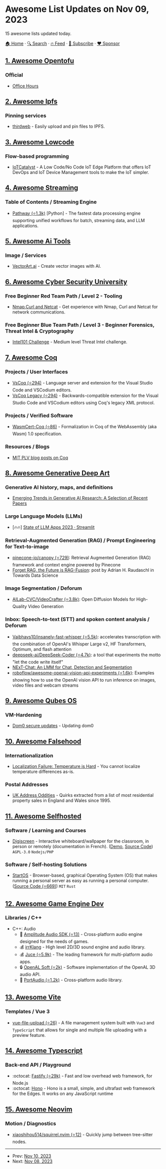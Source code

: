 # Awesome List Updates on Nov 09, 2023

15 awesome lists updated today.

[🏠 Home](/README.md) · [🔍 Search](https://www.trackawesomelist.com/search/) · [🔥 Feed](https://www.trackawesomelist.com/rss.xml) · [📮 Subscribe](https://trackawesomelist.us17.list-manage.com/subscribe?u=d2f0117aa829c83a63ec63c2f&id=36a103854c) · [❤️  Sponsor](https://github.com/sponsors/theowenyoung)



## [1. Awesome Opentofu](/content/virtualroot/awesome-opentofu/README.md)

### Official

*   [Office Hours](https://www.youtube.com/watch?v=aEoMzUza6Ok\&list=PLnVotLM2QsyhCc1_8PA7fbVF-ixt4_XAY)

## [2. Awesome Ipfs](/content/ipfs/awesome-ipfs/README.md)

### Pinning services

*   [thirdweb](https://thirdweb.com/storage) - Easily upload and pin files to IPFS.

## [3. Awesome Lowcode](/content/antdimot/awesome-lowcode/README.md)

### Flow-based programming

*   [IoTCatalyst](https://www.iotcatalyst.com) - A Low Code/No Code IoT Edge Platform that offers IoT DevOps and IoT Device Management tools to make the IoT simpler.

## [4. Awesome Streaming](/content/manuzhang/awesome-streaming/README.md)

### Table of Contents / Streaming Engine

*   [Pathway (⭐1.3k)](https://github.com/pathwaycom/pathway) \[Python] - The fastest data processing engine supporting unified workflows for batch, streaming data, and LLM applications.

## [5. Awesome Ai Tools](/content/mahseema/awesome-ai-tools/README.md)

### Image / Services

*   [VectorArt.ai](https://vectorart.ai) - Create vector images with AI.

## [6. Awesome Cyber Security University](/content/brootware/awesome-cyber-security-university/README.md)

### Free Beginner Red Team Path / Level 2 - Tooling

*   [Nmap,Curl and Netcat](https://echoctf.red/challenge/1) - Get experience with Nmap, Curl and Netcat for network communications.

### Free Beginner Blue Team Path / Level 3 - Beginner Forensics, Threat Intel & Cryptography

*   [Intel101 Challenge](https://cyberdefenders.org/blueteam-ctf-challenges/38) - Medium level Threat Intel challenge.

## [7. Awesome Coq](/content/coq-community/awesome-coq/README.md)

### Projects / User Interfaces

*   [VsCoq (⭐294)](https://github.com/coq-community/vscoq) - Language server and extension for the Visual Studio Code and VSCodium editors.
*   [VsCoq Legacy (⭐294)](https://github.com/coq-community/vscoq/tree/vscoq1) - Backwards-compatible extension for the Visual Studio Code and VSCodium editors using Coq's legacy XML protocol.

### Projects / Verified Software

*   [WasmCert-Coq (⭐86)](https://github.com/WasmCert/WasmCert-Coq/) - Formalization in Coq of the WebAssembly (aka Wasm) 1.0 specification.

### Resources / Blogs

*   [MIT PLV blog posts on Coq](http://plv.csail.mit.edu/blog/category/coq.html)

## [8. Awesome Generative Deep Art](/content/filipecalegario/awesome-generative-deep-art/README.md)

### Generative AI history, maps, and definitions

*   [Emerging Trends in Generative AI Research: A Selection of Recent Papers](https://txt.cohere.com/top-nlp-papers-september-2023/)

### Large Language Models (LLMs)

*   \[🔥🔥] [State of LLM Apps 2023 · Streamlit](https://state-of-llm.streamlit.app/)

### Retrieval-Augmented Generation (RAG) / Prompt Engineering for Text-to-image

*   [pinecone-io/canopy (⭐729)](https://github.com/pinecone-io/canopy): Retrieval Augmented Generation (RAG) framework and context engine powered by Pinecone
*   [Forget RAG, the Future is RAG-Fusion](https://towardsdatascience.com/forget-rag-the-future-is-rag-fusion-1147298d8ad1): post by Adrian H. Raudaschl in Towards Data Science

### Image Segmentation / Deforum

*   [AILab-CVC/VideoCrafter (⭐3.8k)](https://github.com/ailab-cvc/videocrafter): Open Diffusion Models for High-Quality Video Generation

### Inbox: Speech-to-text (STT) and spoken content analysis / Deforum

*   [Vaibhavs10/insanely-fast-whisper (⭐5.5k)](https://github.com/Vaibhavs10/insanely-fast-whisper): accelerates transcription with the combination of OpenAI's Whisper Large v2, HF Transformers, Optimum, and flash attention
*   [deepseek-ai/DeepSeek-Coder (⭐4.7k)](https://github.com/deepseek-ai/DeepSeek-Coder): a tool that experiments the motto "let the code write itself"
*   [NExT-Chat: An LMM for Chat, Detection and Segmentation](https://huggingface.co/papers/2311.04498)
*   [roboflow/awesome-openai-vision-api-experiments (⭐1.6k)](https://github.com/roboflow/awesome-openai-vision-api-experiments): Examples showing how to use the OpenAI vision API to run inference on images, video files and webcam streams

## [9. Awesome Qubes OS](/content/xn0px90/Awesome-Qubes-OS/README.md)

### VM-Hardening

*   [Dom0 secure updates](https://www.qubes-os.org/doc/dom0-secure-updates/) - Updating dom0

## [10. Awesome Falsehood](/content/kdeldycke/awesome-falsehood/README.md)

### Internationalization

*   [Localization Failure: Temperature is Hard](https://randomascii.wordpress.com/2023/10/17/localization-failure-temperature-is-hard/) - You cannot localize temperature differences as-is.

### Postal Addresses

*   [UK Address Oddities](https://paulplowman.com/stuff/uk-address-oddities/) - Quirks extracted from a list of most residential property sales in England and Wales since 1995.

## [11. Awesome Selfhosted](/content/awesome-selfhosted/awesome-selfhosted/README.md)

### Software / Learning and Courses

*   [Digiscreen](https://ladigitale.dev/digiscreen/) - Interactive whiteboard/wallpaper for the classroom, in person or remotely (documentation in French). ([Demo](https://ladigitale.dev/digiscreen/), [Source Code](https://codeberg.org/ladigitale/digiscreen)) `AGPL-3.0` `Nodejs/PHP`

### Software / Self-hosting Solutions

*   [StartOS](https://start9.com) - Browser-based, graphical Operating System (OS) that makes running a personal server as easy as running a personal computer. ([Source Code (⭐669)](https://github.com/Start9Labs/start-os)) `MIT` `Rust`

## [12. Awesome Game Engine Dev](/content/stevinz/awesome-game-engine-dev/README.md)

### Libraries / C++

*   C++: Audio
    *   🎉 [Amplitude Audio SDK (⭐13)](https://github.com/SparkyStudios/AmplitudeAudioSDK) - Cross-platform audio engine designed for the needs of games.
    *   💰 [irrKlang](https://www.ambiera.com/irrklang/) - High level 2D/3D sound engine and audio library.
    *   💰 [Juce (⭐5.9k)](https://github.com/juce-framework/JUCE) - The leading framework for multi-platform audio apps.
    *   🔒 [OpenAL Soft (⭐2k)](https://github.com/kcat/openal-soft) - Software implementation of the OpenAL 3D audio API.
    *   🎉 [PortAudio (⭐1.2k)](https://github.com/PortAudio/portaudio) - Cross-platform audio library.

## [13. Awesome Vite](/content/vitejs/awesome-vite/README.md)

### Templates / Vue 3

*   [vue-file-upload (⭐26)](https://github.com/canopas/vue-file-upload) - A file management system built with `Vue3` and `TypeScript` that allows for single and multiple file uploading with a preview feature.

## [14. Awesome Typescript](/content/dzharii/awesome-typescript/README.md)

### Back-end API / Playground

*   :octocat: [Fastify (⭐29k)](https://github.com/fastify/fastify) - Fast and low overhead web framework, for Node.js
*   :octocat: [Hono](https://hono.dev/) - Hono is a small, simple, and ultrafast web framework for the Edges. It works on any JavaScript runtime

## [15. Awesome Neovim](/content/rockerBOO/awesome-neovim/README.md)

### Motion / Diagnostics

*   [xiaoshihou514/squirrel.nvim (⭐12)](https://github.com/xiaoshihou514/squirrel.nvim) - Quickly jump between tree-sitter nodes.

---

- Prev: [Nov 10, 2023](/content/2023/11/10/README.md)
- Next: [Nov 08, 2023](/content/2023/11/08/README.md)